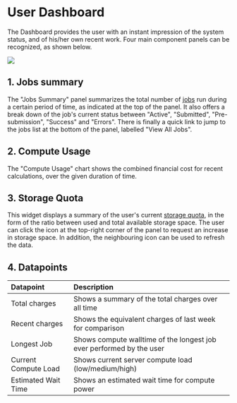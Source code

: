 # User Dashboard

The Dashboard provides the user with an instant impression of the system status, and of his/her own recent work. Four main component panels can be recognized, as shown below.

<img src="/images/user-dashboard.png" > 


## 1. Jobs summary

The "Jobs Summary" panel summarizes the total number of [jobs](/jobs/overview.md) run during a certain period of time, as indicated at the top of the panel. It also offers a break down of the job's current status between "Active", "Submitted", "Pre-submission", "Success" and "Errors". There is finally a quick link to jump to the jobs list at the bottom of the panel, labelled "View All Jobs".


## 2. Compute Usage

The "Compute Usage" chart shows the combined financial cost for recent calculations, over the given duration of time.

## 3. Storage Quota

This widget displays a summary of the user's current [storage quota](/accounts/quota.md), in the form of the ratio between used and total available storage space. The user can click the <i class="zmdi zmdi-plus-circle-o zmdi-hc-border"></i> icon at the top-right corner of the panel to request an increase in storage space. In addition, the neighbouring <i class="zmdi zmdi-refresh-sync zmdi-hc-border"></i> icon can be used to refresh the data.


## 4. Datapoints

| Datapoint             | Description
| :-------------        |:-------------
| Total charges     | Shows a summary of the total charges over all time
| Recent charges     | Shows the equivalent charges of last week for comparison
| Longest Job           | Shows compute walltime of the longest job ever performed by the user
| Current Compute Load   | Shows current server compute load (low/medium/high)
| Estimated Wait Time   | Shows an estimated wait time for compute power
